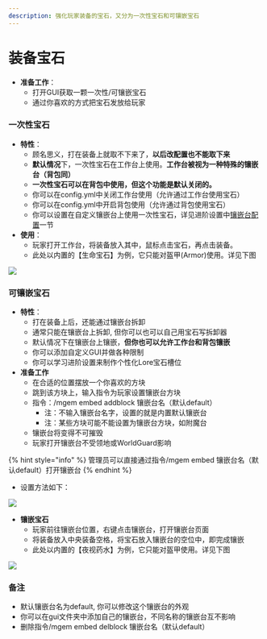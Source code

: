 ```yaml
---
description: 强化玩家装备的宝石，又分为一次性宝石和可镶嵌宝石
---
```


# 装备宝石

* **准备工作**：
  * 打开GUI获取一颗一次性/可镶嵌宝石
  * 通过你喜欢的方式把宝石发放给玩家

### 一次性宝石

* **特性**：
  * 顾名思义，打在装备上就取不下来了，**以后改配置也不能取下来**
  * **默认情况**下，一次性宝石在工作台上使用。**工作台被视为一种特殊的镶嵌台（背包同）**
  * **一次性宝石可以在背包中使用，但这个功能是默认关闭的。**
  * 你可以在config.yml中关闭工作台使用（允许通过工作台使用宝石）
  * 你可以在config.yml中开启背包使用（允许通过背包使用宝石）
  * 你可以设置在自定义镶嵌台上使用一次性宝石，详见进阶设置中[镶嵌台配置](../../advance/guis.md)一节
* **使用**：
  * 玩家打开工作台，将装备放入其中，鼠标点击宝石，再点击装备。
  * 此处以内置的【生命宝石】为例，它只能对盔甲(Armor)使用。详见下图

![](../../.gitbook/assets/WorkBenchUse.gif)

### 可镶嵌宝石

* **特性**：
  * 打在装备上后，还能通过镶嵌台拆卸
  * 通常只能在镶嵌台上拆卸, 但你可以也可以自己用宝石写拆卸器
  * 默认情况下在镶嵌台上镶嵌，**但你也可以允许工作台和背包镶嵌**
  * 你可以添加自定义GUI并做各种限制
  * 你可以学习进阶设置来制作个性化Lore宝石槽位
* **准备工作**
  * 在合适的位置摆放一个你喜欢的方块
  * 跳到该方块上，输入指令为玩家设置镶嵌台方块
  * 指令：/mgem embed addblock 镶嵌台名（默认default）
    * 注：不输入镶嵌台名字，设置的就是内置默认镶嵌台
    * 注：某些方块可能不能设置为镶嵌台方块，如附魔台
  * 镶嵌台将变得不可摧毁
  * 玩家打开镶嵌台不受领地或WorldGuard影响

{% hint style="info" %}
管理员可以直接通过指令/mgem embed 镶嵌台名（默认default）打开镶嵌台
{% endhint %}

* 设置方法如下：

![](../../.gitbook/assets/AddEmbedBlock.gif)

* **镶嵌宝石**
  * 玩家前往镶嵌台位置，右键点击镶嵌台，打开镶嵌台页面
  * 将装备放入中央装备空格，将宝石放入镶嵌台的空位中，即完成镶嵌
  * 此处以内置的【夜视药水】为例，它只能对盔甲使用。详见下图

![](../../.gitbook/assets/Embed.gif)

### 备注

* 默认镶嵌台名为default, 你可以修改这个镶嵌台的外观
* 你可以在gui文件夹中添加自己的镶嵌台，不同名称的镶嵌台互不影响
* 删除指令/mgem embed delblock 镶嵌台名（默认default）
